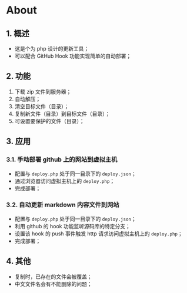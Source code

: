 # About

## 1. 概述

- 这是个为 php 设计的更新工具；
- 可以配合 GitHub Hook 功能实现简单的自动部署；

## 2. 功能

1. 下载 zip 文件到服务器；
1. 自动解压；
1. 清空目标文件（目录）；
1. 复制新文件（目录）到目标文件（目录）；
1. 可设置要保护的文件（目录）；

## 3. 应用

### 3.1. 手动部署 github 上的网站到虚拟主机

- 配置与 `deploy.php` 处于同一目录下的 `deploy.json`；
- 通过浏览器访问虚拟主机上的 `deploy.php`；
- 完成部署；

### 3.2. 自动更新 markdown 内容文件到网站

- 配置与 `deploy.php` 处于同一目录下的 `deploy.json`；
- 利用 github 的 hook 功能监听源码库的特定分支；
- 设置该 hook 的 push 事件触发 http 请求访问虚拟主机上的 `deploy.php`；
- 完成部署；

## 4. 其他

- 复制时，已存在的文件会被覆盖；
- 中文文件名会有不能删除的问题；